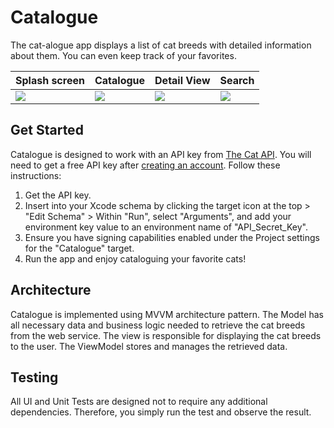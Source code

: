 # Catalogue
The cat-alogue app displays a list of cat breeds with detailed information about them. You can even keep track of your favorites.

| Splash screen | Catalogue | Detail View | Search |
| --- | --- | --- | --- |
| <img src="https://github.com/user-attachments/assets/ed2ff865-3644-448b-8e1c-217b9db49ead" /> | <img src="https://github.com/user-attachments/assets/86e4f166-abf7-4517-b239-f8a6aebd376f" /> | <img src="https://github.com/user-attachments/assets/4f748754-e8d1-465b-a712-c5d80a7a7c09" /> | <img src="https://github.com/user-attachments/assets/5347b024-abd3-4c07-9de8-2982081298d8" /> |


## Get Started
Catalogue is designed to work with an API key from [The Cat API](https://thecatapi.com). You will need to get a free API key after [creating an account](https://thecatapi.com/signup). Follow these instructions:

1. Get the API key.
2. Insert into your Xcode schema by clicking the target icon at the top > "Edit Schema" > Within "Run", select "Arguments", and add your environment key value to an environment name of "API_Secret_Key".
3. Ensure you have signing capabilities enabled under the Project settings for the "Catalogue" target.
4. Run the app and enjoy cataloguing your favorite cats!

## Architecture 
Catalogue is implemented using MVVM architecture pattern. The Model has all necessary data and business logic needed to retrieve the cat breeds from the web service. The view is responsible for displaying the cat breeds to the user. The ViewModel stores and manages the retrieved data.

## Testing
All UI and Unit Tests are designed not to require any additional dependencies. Therefore, you simply run the test and observe the result.
